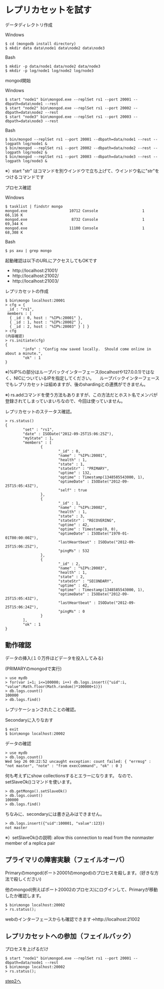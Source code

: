 レプリカセットを試す
=================

データディレクトリ作成  
  
Windows
```
$ cd (mongodb install directory)
$ mkdir data data\node1 data\node2 data\node3
```

Bash
```
$ mkdir -p data/node1 data/node2 data/node3
$ mkdir -p log/node1 log/node2 log/node3
```

mongod開始  
  
Windows  
```
$ start "node1" bin\mongod.exe --replSet rs1 --port 20001 --dbpath=data\node1 --rest
$ start "node2" bin\mongod.exe --replSet rs1 --port 20002 --dbpath=data\node2 --rest
$ start "node3" bin\mongod.exe --replSet rs1 --port 20003 --dbpath=data\node3 --rest
```

Bash
```
$ bin/mongod --replSet rs1 --port 20001 --dbpath=data/node1 --rest --logpath log/node1 &
$ bin/mongod --replSet rs1 --port 20002 --dbpath=data/node2 --rest --logpath log/node2 &
$ bin/mongod --replSet rs1 --port 20003 --dbpath=data/node3 --rest --logpath log/node3 &

```
※）start "str" はコマンドを別ウインドウで立ち上げて、ウインドウ名に"str"をつけるコマンドです


プロセス確認  

Windows
```
$ tasklist | findstr mongo
mongod.exe                   10712 Console                    1     66,116 K
mongod.exe                    8732 Console                    1     69,344 K
mongod.exe                   11100 Console                    1     68,308 K
```

Bash
```
$ ps axu | grep mongo

```



起動確認は以下のURLにアクセスしてもOKです

* http://localhost:21001/
* http://localhost:21002/
* http://localhost:21003/

レプリカセットの作成

```
$ bin\mongo localhost:20001
> cfg = {
 _id : "rs1", 
 members : [ 
  { _id : 0, host : "%IP%:20001" }, 
  { _id : 1, host : "%IP%:20002" }, 
  { _id : 2, host : "%IP%:20003" } ] } 
> cfg   
(内容確認)
> rs.initiate(cfg)
{
        "info" : "Config now saved locally.  Should come online in about a minute.",
        "ok" : 1
}
```

※)%IP%の部分はループバックインターフェース(localhostや127.0.0.1)ではなく、NICについているIPを指定してください。
　ループバックインターフェースでもレプリカセットは組めますが、後のshardingとの連携ができません。

※) rs.addコマンドを使う方法もありますが、この方法だとホスト名でメンバが登録されてしまっていまいちなので、今回は使っていません。

レプリカセットのステータス確認。

```
> rs.status()
{
        "set" : "rs1",
        "date" : ISODate("2012-09-25T15:06:25Z"),
        "myState" : 1,
        "members" : [
                {
                        "_id" : 0,
                        "name" : "%IP%:20001",
                        "health" : 1,
                        "state" : 1,
                        "stateStr" : "PRIMARY",
                        "uptime" : 132,
                        "optime" : Timestamp(1348585543000, 1),
                        "optimeDate" : ISODate("2012-09-25T15:05:43Z"),
                        "self" : true
                },
                {
                        "_id" : 1,
                        "name" : "%IP%:20002",
                        "health" : 1,
                        "state" : 3,
                        "stateStr" : "RECOVERING",
                        "uptime" : 42,
                        "optime" : Timestamp(0, 0),
                        "optimeDate" : ISODate("1970-01-01T00:00:00Z"),
                        "lastHeartbeat" : ISODate("2012-09-25T15:06:25Z"),
                        "pingMs" : 532
                },
                {
                        "_id" : 2,
                        "name" : "%IP%:20003",
                        "health" : 1,
                        "state" : 2,
                        "stateStr" : "SECONDARY",
                        "uptime" : 42,
                        "optime" : Timestamp(1348585543000, 1),
                        "optimeDate" : ISODate("2012-09-25T15:05:43Z"),
                        "lastHeartbeat" : ISODate("2012-09-25T15:06:24Z"),
                        "pingMs" : 0
                }
        ],
        "ok" : 1
}
```

動作確認
-----------------

データの挿入(１０万件ほどデータを投入してみる)

(PRIMARYのmongodで実行)
```
> use mydb
> for(var i=1; i<=100000; i++) db.logs.insert({"uid":i, "value":Math.floor(Math.random()*100000+1)}) 
> db.logs.count()
100000
> db.logs.find()
```

レプリケーションされたことの確認。

Secondaryに入りなおす
```
$ exit 
$ bin\mongo localhost:20002
```

データの確認
```
> use mydb
> db.logs.count()
Wed Sep 26 00:22:52 uncaught exception: count failed: { "errmsg" : "not master", "note" : "from execCommand", "ok" : 0 }
```

何も考えずにshow collectionsするとエラーになります。
なので、setSlaveOk()コマンドを使います。

```
> db.getMongo().setSlaveOk()
> db.logs.count()
100000
> db.logs.find()
```

ちなみに、secondaryには書き込みはできません。
```
> db.logs.insert({"uid":100001, "value":123})
not master
```
※）setSlaveOk()の説明: allow this connection to read from the nonmaster member of a replica pair


プライマリの障害実験（フェイルオーバ）
-----------------

Primaryのmongod(ポート20001のmongod)のプロセスを殺します。（好きな方法で殺しください)

他のmongod(例えばポート20002のプロセス)にログインして、Primaryが移動したか確認します。

```
$ bin\mongo localhost:20002
> rs.status();
```

webのインターフェースからも確認できます→http://localhost:21002



レプリカセットへの参加（フェイルバック）
-----------------

プロセスを上げるだけ

```
$ start "node1" bin\mongod.exe --replSet rs1 --port 20001 --dbpath=data/node1 --rest
$ bin\mongo localhost:20002
> rs.status();
```

[step2へ](https://github.com/syokenz/marunouchi-mongodb/tree/master/20130625/hayashida/step2)

